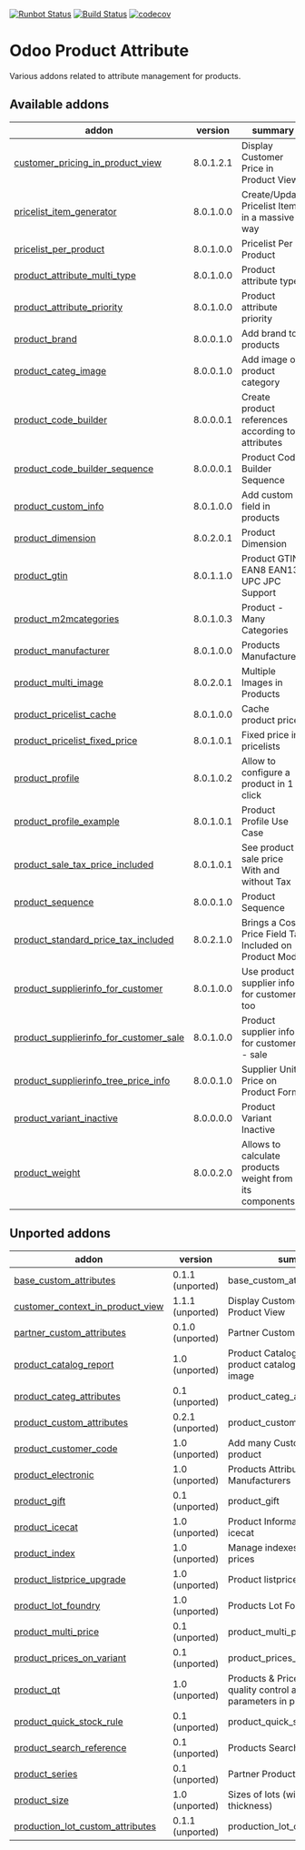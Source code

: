 [![Runbot Status](https://runbot.odoo-community.org/runbot/badge/flat/135/8.0.svg)](https://runbot.odoo-community.org/runbot/repo/github-com-oca-product-attribute-135)
[![Build Status](https://travis-ci.org/OCA/product-attribute.svg?branch=8.0)](https://travis-ci.org/OCA/product-attribute)
[![codecov](https://codecov.io/gh/OCA/product-attribute/branch/8.0/graph/badge.svg)](https://codecov.io/gh/OCA/product-attribute)

Odoo Product Attribute
======================

Various addons related to attribute management for products.

[//]: # (addons)

Available addons
----------------
addon | version | summary
--- | --- | ---
[customer_pricing_in_product_view](customer_pricing_in_product_view/) | 8.0.1.2.1 | Display Customer Price in Product View
[pricelist_item_generator](pricelist_item_generator/) | 8.0.1.0.0 | Create/Update Pricelist Items in a massive way
[pricelist_per_product](pricelist_per_product/) | 8.0.1.0.0 | Pricelist Per Product
[product_attribute_multi_type](product_attribute_multi_type/) | 8.0.1.0.0 | Product attribute types
[product_attribute_priority](product_attribute_priority/) | 8.0.1.0.0 | Product attribute priority
[product_brand](product_brand/) | 8.0.0.1.0 | Add brand to products
[product_categ_image](product_categ_image/) | 8.0.0.1.0 | Add image on product category
[product_code_builder](product_code_builder/) | 8.0.0.0.1 | Create product references according to attributes
[product_code_builder_sequence](product_code_builder_sequence/) | 8.0.0.0.1 | Product Code Builder Sequence
[product_custom_info](product_custom_info/) | 8.0.1.0.0 | Add custom field in products
[product_dimension](product_dimension/) | 8.0.2.0.1 | Product Dimension
[product_gtin](product_gtin/) | 8.0.1.1.0 | Product GTIN EAN8 EAN13 UPC JPC Support
[product_m2mcategories](product_m2mcategories/) | 8.0.1.0.3 | Product - Many Categories
[product_manufacturer](product_manufacturer/) | 8.0.1.0.0 | Products Manufacturers
[product_multi_image](product_multi_image/) | 8.0.2.0.1 | Multiple Images in Products
[product_pricelist_cache](product_pricelist_cache/) | 8.0.1.0.0 | Cache product prices
[product_pricelist_fixed_price](product_pricelist_fixed_price/) | 8.0.1.0.1 | Fixed price in pricelists
[product_profile](product_profile/) | 8.0.1.0.2 | Allow to configure a product in 1 click
[product_profile_example](product_profile_example/) | 8.0.1.0.1 | Product Profile Use Case
[product_sale_tax_price_included](product_sale_tax_price_included/) | 8.0.1.0.1 | See product sale price With and without Tax
[product_sequence](product_sequence/) | 8.0.0.1.0 | Product Sequence
[product_standard_price_tax_included](product_standard_price_tax_included/) | 8.0.2.1.0 | Brings a Cost Price Field Tax Included on Product Model
[product_supplierinfo_for_customer](product_supplierinfo_for_customer/) | 8.0.1.0.0 | Use product supplier info for customers too
[product_supplierinfo_for_customer_sale](product_supplierinfo_for_customer_sale/) | 8.0.1.0.0 | Product supplier info for customer - sale
[product_supplierinfo_tree_price_info](product_supplierinfo_tree_price_info/) | 8.0.0.1.0 | Supplier Unit Price on Product Form
[product_variant_inactive](product_variant_inactive/) | 8.0.0.0.0 | Product Variant Inactive
[product_weight](product_weight/) | 8.0.0.2.0 | Allows to calculate products weight from its components.


Unported addons
---------------
addon | version | summary
--- | --- | ---
[base_custom_attributes](base_custom_attributes/) | 0.1.1 (unported) | base_custom_attributes
[customer_context_in_product_view](customer_context_in_product_view/) | 1.1.1 (unported) | Display Customer Price in Product View
[partner_custom_attributes](partner_custom_attributes/) | 0.1.0 (unported) | Partner Custom Attributes
[product_catalog_report](product_catalog_report/) | 1.0 (unported) | Product Catalog - Print Report of product catalog with product image
[product_categ_attributes](product_categ_attributes/) | 0.1 (unported) | product_categ_attributes
[product_custom_attributes](product_custom_attributes/) | 0.2.1 (unported) | product_custom_attributes
[product_customer_code](product_customer_code/) | 1.0 (unported) | Add many Customers' Codes in product
[product_electronic](product_electronic/) | 1.0 (unported) | Products Attributes & Manufacturers
[product_gift](product_gift/) | 0.1 (unported) | product_gift
[product_icecat](product_icecat/) | 1.0 (unported) | Product Information Import from icecat
[product_index](product_index/) | 1.0 (unported) | Manage indexes on products prices
[product_listprice_upgrade](product_listprice_upgrade/) | 1.0 (unported) | Product listprice upgrade
[product_lot_foundry](product_lot_foundry/) | 1.0 (unported) | Products Lot Foundry
[product_multi_price](product_multi_price/) | 0.1 (unported) | product_multi_price
[product_prices_on_variant](product_prices_on_variant/) | 0.1 (unported) | product_prices_on_variant
[product_qt](product_qt/) | 1.0 (unported) | Products & Pricelists - Define quality control and testing parameters in product
[product_quick_stock_rule](product_quick_stock_rule/) | 0.1 (unported) | product_quick_stock_rule
[product_search_reference](product_search_reference/) | 0.1 (unported) | Products Search Reference
[product_series](product_series/) | 0.1 (unported) | Partner Product Series
[product_size](product_size/) | 1.0 (unported) | Sizes of lots (width, length, thickness)
[production_lot_custom_attributes](production_lot_custom_attributes/) | 0.1.1 (unported) | production_lot_custom_attributes

[//]: # (end addons)
